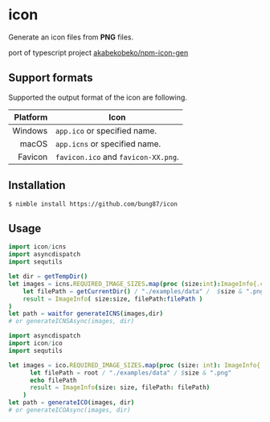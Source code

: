 # icon  

Generate an icon files from **PNG** files.  

port of typescript project [akabekobeko/npm-icon-gen](https://github.com/akabekobeko/npm-icon-gen)

## Support formats

Supported the output format of the icon are following.

| Platform | Icon                                |
| -------: | ----------------------------------- |
|  Windows | `app.ico` or specified name.        |
|    macOS | `app.icns` or specified name.       |
|  Favicon | `favicon.ico` and `favicon-XX.png`. |

## Installation

```
$ nimble install https://github.com/bung87/icon
```

## Usage  

``` Nim 
import icon/icns
import asyncdispatch
import sequtils

let dir = getTempDir()
let images = icns.REQUIRED_IMAGE_SIZES.map(proc (size:int):ImageInfo{.closure.} =
    let filePath = getCurrentDir() / "./examples/data" /  $size & ".png"
    result = ImageInfo( size:size, filePath:filePath )
)
let path = waitfor generateICNS(images,dir)
# or generateICNSAsync(images, dir)

import asyncdispatch
import icon/ico
import sequtils

let images = ico.REQUIRED_IMAGE_SIZES.map(proc (size: int): ImageInfo{.closure.} =
      let filePath = root / "./examples/data" / $size & ".png"
      echo filePath
      result = ImageInfo(size: size, filePath: filePath)
    )
let path = generateICO(images, dir)
# or generateICOAsync(images, dir)
```


